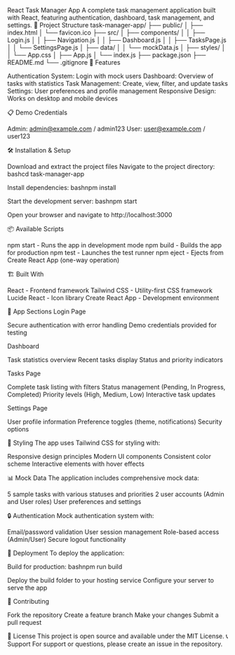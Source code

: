 React Task Manager App
A complete task management application built with React, featuring authentication, dashboard, task management, and settings.
📁 Project Structure
task-manager-app/
├── public/
│   ├── index.html
│   └── favicon.ico
├── src/
│   ├── components/
│   │   ├── Login.js
│   │   ├── Navigation.js
│   │   ├── Dashboard.js
│   │   ├── TasksPage.js
│   │   └── SettingsPage.js
│   ├── data/
│   │   └── mockData.js
│   ├── styles/
│   │   └── App.css
│   ├── App.js
│   └── index.js
├── package.json
├── README.md
└── .gitignore
🚀 Features

Authentication System: Login with mock users
Dashboard: Overview of tasks with statistics
Task Management: Create, view, filter, and update tasks
Settings: User preferences and profile management
Responsive Design: Works on desktop and mobile devices

📋 Demo Credentials

Admin: admin@example.com / admin123
User: user@example.com / user123

🛠️ Installation & Setup

Download and extract the project files
Navigate to the project directory:
bashcd task-manager-app

Install dependencies:
bashnpm install

Start the development server:
bashnpm start

Open your browser and navigate to http://localhost:3000

📦 Available Scripts

npm start - Runs the app in development mode
npm build - Builds the app for production
npm test - Launches the test runner
npm eject - Ejects from Create React App (one-way operation)

🏗️ Built With

React - Frontend framework
Tailwind CSS - Utility-first CSS framework
Lucide React - Icon library
Create React App - Development environment

📱 App Sections
Login Page

Secure authentication with error handling
Demo credentials provided for testing

Dashboard

Task statistics overview
Recent tasks display
Status and priority indicators

Tasks Page

Complete task listing with filters
Status management (Pending, In Progress, Completed)
Priority levels (High, Medium, Low)
Interactive task updates

Settings Page

User profile information
Preference toggles (theme, notifications)
Security options

🎨 Styling
The app uses Tailwind CSS for styling with:

Responsive design principles
Modern UI components
Consistent color scheme
Interactive elements with hover effects

📊 Mock Data
The application includes comprehensive mock data:

5 sample tasks with various statuses and priorities
2 user accounts (Admin and User roles)
User preferences and settings

🔒 Authentication
Mock authentication system with:

Email/password validation
User session management
Role-based access (Admin/User)
Secure logout functionality

🚀 Deployment
To deploy the application:

Build for production:
bashnpm run build

Deploy the build folder to your hosting service
Configure your server to serve the app

🤝 Contributing

Fork the repository
Create a feature branch
Make your changes
Submit a pull request

📄 License
This project is open source and available under the MIT License.
📞 Support
For support or questions, please create an issue in the repository.